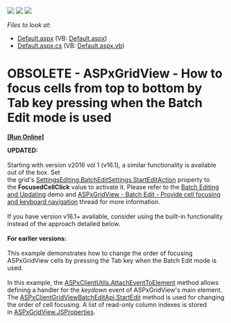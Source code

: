 <!-- default badges list -->
![](https://img.shields.io/endpoint?url=https://codecentral.devexpress.com/api/v1/VersionRange/134059672/15.1.6%2B)
[![](https://img.shields.io/badge/Open_in_DevExpress_Support_Center-FF7200?style=flat-square&logo=DevExpress&logoColor=white)](https://supportcenter.devexpress.com/ticket/details/T283073)
[![](https://img.shields.io/badge/📖_How_to_use_DevExpress_Examples-e9f6fc?style=flat-square)](https://docs.devexpress.com/GeneralInformation/403183)
<!-- default badges end -->
<!-- default file list -->
*Files to look at*:

* [Default.aspx](./CS/Default.aspx) (VB: [Default.aspx](./VB/Default.aspx))
* [Default.aspx.cs](./CS/Default.aspx.cs) (VB: [Default.aspx.vb](./VB/Default.aspx.vb))
<!-- default file list end -->
# OBSOLETE - ASPxGridView - How to focus cells from top to bottom by Tab key pressing when the Batch Edit mode is used
<!-- run online -->
**[[Run Online]](https://codecentral.devexpress.com/t283073)**
<!-- run online end -->


<p><strong>UPDATED:</strong><br><br>Starting with version v2016 vol 1 (v16.1), a similar functionality is available out of the box. Set the grid's <a href="http://help.devexpress.com/#AspNet/DevExpressWebGridBatchEditSettings_StartEditActiontopic">SettingsEditing.BatchEditSettings.StartEditAction</a> property to the <strong>FocusedCellClick</strong> value to activate it. Please refer to the <a href="http://demos.devexpress.com/ASPxGridViewDemos/GridEditing/BatchEditing.aspx">Batch Editing and Updating</a> demo and <a href="https://www.devexpress.com/Support/Center/p/T363560">ASPxGridView - Batch Edit - Provide cell focusing and keyboard navigation</a> thread for more information.<br><br>If you have version v16.1+ available, consider using the built-in functionality instead of the approach detailed below.<br><br><strong>For earlier versions: </strong><br><br>This example demonstrates how to change the order of focusing ASPxGridView cells by pressing the Tab key when the Batch Edit mode is used.<br><br>In this example, the <a href="https://documentation.devexpress.com/#AspNet/DevExpressWebScriptsASPxClientUtils_AttachEventToElementtopic">ASPxClientUtils.AttachEventToElement</a> method allows defining a handler for the <em>keydown</em> event of ASPxGridView's main element. The <a href="https://documentation.devexpress.com/#AspNet/DevExpressWebScriptsASPxClientGridViewBatchEditApi_StartEdittopic">ASPxClientGridViewBatchEditApi.StartEdit</a> method is used for changing the order of cell focusing. A list of read-only column indexes is stored in <a href="https://documentation.devexpress.com/#AspNet/DevExpressWebASPxGridView_JSPropertiestopic">ASPxGridView.JSProperties</a>.</p>

<br/>


